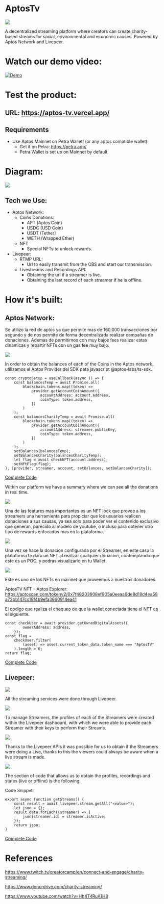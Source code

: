 # AptosTv

<img src="https://i.ibb.co/sRjZK37/New-Project-1.png" > 

 A decentralized streaming platform where creators can create charity-based streams for social, environmental and economic causes. Powered by Aptos Network and Livepeer.

# Watch our demo video:

[![Demo](https://i.ibb.co/ts552Ph/image.png)]()

# Test the product:

## URL: https://aptos-tv.vercel.app/

## Requirements

- Use Aptos Mainnet on Petra Wallet! (or any aptos comptible wallet) 
  - Get it on Petra: https://petra.app/
  - Petra Wallet is set up on Mainnet by default

# Diagram:

<img src="https://i.ibb.co/Ct7Jp9r/main-diagram-drawio.png" >

## Tech we Use:

- Aptos Network:
  - Coins Donations.
    - APT (Aptos Coin)
    - USDC (USD Coin)
    - USDT (Tether)
    - WETH (Wrapped Ether)
  - NFT
    - Special NFTs to unlock rewards.
- Livepeer:
  - RTMP URL:
    - Url to easily transmit from the OBS and start our transmission.
  - Livestreams and Recordings API:
    - Obtaining the url if a streamer is live.
    - Obtaining the last record of each streamer if he is offline.

# How it's built:

## Aptos Network:

Se utilizo la red de aptos ya que permite mas de 160,000 transacciones por segundo y de nos permite de forma decentralizada realizar campañas de donaciones. Ademas de permitirnos con muy bajos fees realizar estas dinamicas y repartir NFTs con un gas fee muy bajo.

<img src="https://i.ibb.co/Bz0KvGV/image.png">

In order to obtain the balances of each of the Coins in the Aptos network, utilizamos el Aptos Provider del SDK pata javascript @aptos-labs/ts-sdk.

    const cryptoSetup = useCallback(async () => {
        const balancesTemp = await Promise.all(
            blockchain.tokens.map((token) =>
                provider.getAccountCoinAmount({
                    accountAddress: account.address,
                    coinType: token.address,
                })
            )
        );
        const balancesCharityTemp = await Promise.all(
            blockchain.tokens.map((token) =>
                provider.getAccountCoinAmount({
                    accountAddress: streamer.publicKey,
                    coinType: token.address,
                })
            )
        );
        setBalances(balancesTemp);
        setBalancesCharity(balancesCharityTemp);
        let flag = await checkNFT(account.address);
        setNftFlag(flag);
    }, [provider, streamer, account, setBalances, setBalancesCharity]);

[Complete Code](./aptostv/src/app/streamer/[streamer]/page.js)

Within our platform we have a summary where we can see all the donations in real time.

<img src="https://i.ibb.co/W2nDL06/vlcsnap-2024-09-07-00h15m49s246-1.png">

Una de las features mas importantes es un NFT lock que provee a los streamers una herramienta para propiciar que los usuarios realicen donaciones a sus causas, ya sea solo para poder ver el contenido exclusivo que generan, parecido al modelo de youtube, o incluso para obtener otro tipo de rewards enfocados mas en la plataforma.

<img src="https://i.ibb.co/rs6xMSq/vlcsnap-2024-09-07-00h25m34s690.png">

Una vez se hace la donacion configurada por el Streamer, en este caso la plataforma te dara un NFT al realizar cualquier donacion, contemplando que este es un POC, y podras visualizarlo en tu Wallet.

<img src="https://i.ibb.co/WPD10mZ/vlcsnap-2024-09-07-00h27m38s231.png">

Este es uno de los NFTs en mainnet que proveemos a nuestros donadores.

AptosTV NFT - Aptos Explorer: 
https://aptoscan.com/tokenv2/0x7f48203908ef905a0eeaa6de8d18d4ea58a72bb147cc19f4b9efa3660914ea41

El codigo que realiza el chequeo de que la wallet conectada tiene el NFT es el siguiente.

    const checkUser = await provider.getOwnedDigitalAssets({
            ownerAddress: address,
        });
    const flag =
        checkUser.filter(
            (asset) => asset.current_token_data.token_name === "AptosTV"
        ).length > 0;
    return flag;

[Complete Code](./aptostv/src/api/checkNFT.js)

## Livepeer:

<img src="https://i.ibb.co/pf527Tc/image.png">

All the streaming services were done through Livepeer.

<img src="https://i.ibb.co/YW40ygb/livepeer-diagram-drawio.png">

To manage Streamers, the profiles of each of the Streamers were created within the Livepeer dashboard, with which we were able to provide each Streamer with their keys to perform their Streams.

<img src="https://i.ibb.co/5hq2C1C/Screenshot-2024-07-23-183857.png">

Thanks to the Livepeer APIs it was possible for us to obtain if the Streamers were doing a Live, thanks to this the viewers could always be aware when a live stream is made.

<img src="https://i.ibb.co/gT314Zf/vlcsnap-2024-09-07-00h03m47s464.png">

The section of code that allows us to obtain the profiles, recordings and states (live or offline) is the following.

Code Snippet:

    export async function getStreams() {
        const result = await livepeer.stream.getAll("<value>");
        let json = {};
        result.data.forEach((streamer) => {
            json[streamer.id] = streamer.isActive;
        });
        return json;
    }

[Complete Code](./aptostv/src/api/userData.js)

# References

https://www.twitch.tv/creatorcamp/en/connect-and-engage/charity-streaming/

https://www.donordrive.com/charity-streaming/

https://www.youtube.com/watch?v=Hh4T4RuK1H8
